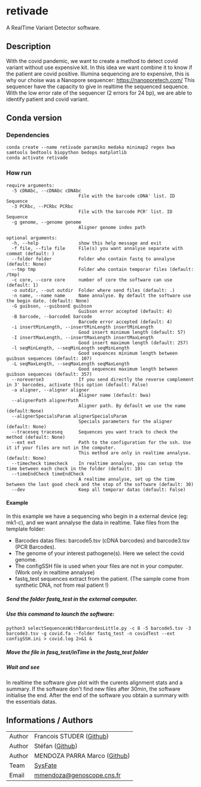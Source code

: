 # retivade
A RealTime Variant Detector software.

## Description
With the covid pandemic, we want to create a method to detect covid variant without use expensive kit.
In this idea we want combine it to know if the patient are covid positive.
Illumina sequencing are to expensive, this is why our choise was a Nanopore sequencer: https://nanoporetech.com/
This sequencer have the capacity to give in realtime the sequenced sequence.
With the low error rate of the sequencer (2 errors for 24 bp), we are able to identify patient and covid variant.

## Conda version
### Dependencies

```
conda create --name retivade paramiko medaka minimap2 regex bwa samtools bedtools biopython bedops matplotlib
conda activate retivade
```

### How run

```
require arguments:
  -5 cDNAbc, --cDNAbc cDNAbc
                           File with the barcode cDNA' list. ID Sequence
  -3 PCRbc, --PCRbc PCRbc
                           File with the barcode PCR' list. ID Sequence
  -g genome, --genome genome
                           Aligner genome index path
  ```
```
optional arguments:
  -h, --help               show this help message and exit
  -f file, --file file     File(s) you want annalyse separate with commat (default: )
  --folder folder          Folder who contain fastq to annalyse (default: None)
  --tmp tmp                Folder who contain temporar files (default: /tmp)
  -c core, --core core     number of core the software can use (default: 1)
  -o outdir, --out outdir  Folder where send files (default: .)
  -n name, --name name     Name annalyse. By default the software use the begin date. (default: None)
  -G guibson, --guibsonE guibson
                           Guibson error accepted (default: 4)
  -B barcode, --barcodeE barcode
                           Barcode error accepted (default: 4)
  -i insertMinLength, --insertMinLength insertMinLength
                           Good insert minimum length (default: 57)
  -I insertMaxLength, --insertMaxLength insertMaxLength
                           Good insert maximum length (default: 257)
  -l seqMinLength, --seqMinLength seqMinLength
                           Good sequences minimum length between guibson sequences (default: 107)
  -L seqMaxLength, --seqMaxLength seqMaxLength
                           Good sequences maximum length between guibson sequences (default: 357)
  --noreverse3             If you send directly the reverse complement in 3' barcodes, activate this option (default: False)
  -a aligner, --aligner aligner
                           Aligner name (default: bwa)
  --alignerPath alignerPath
                           Aligner path. By default we use the name (default:None)
  --alignerSpecialsParam alignerSpecialsParam
                           Specials parameters for the aligner (default: None)
  --traceseq traceseq      Sequences you want track to check the method (default: None)
  --ext ext                Path to the configuration for the ssh. Use it if your files are not in the computer.
                           This method are only in realtime annalyse. (default: None)
  --timecheck timecheck    In realtime annalyse, you can setup the time between each check in the folder (default: 10)
  --timeEndCheck timeEndCheck
                           A realtime annalyse, set up the time between the last good check and the stop of the software (default: 30)
  --dev                    Keep all temporar datas (default: False)
  ```

#### Example
In this example we have a sequencing who begin in a external device (eg: mk1-c), and we want annalyse the data in realtime.
Take files from the template folder:
- Barcodes datas files: barcode5.tsv (cDNA barcodes) and barcode3.tsv (PCR Barcodes).
- The genome of your interest pathogene(s). Here we select the covid genome.
- The configSSH file is used when your files are not in your computer. (Work only in realtime annalyse)
- fastq_test sequences extract from the patient. (The sample come from synthetic DNA, not from real patient !)

##### Send the folder fastq_test in the external computer.
##### Use this command to launch the software:
```
python3 selectSequencesWithBarcordesLittle.py -c 8 -5 barcode5.tsv -3 barcode3.tsv -g covid.fa --folder fastq_test -n covidTest --ext configSSH.ini > covid.log 2>&1 &
```
##### Move the file in fasq_test/inTime in the fastq_test folder
##### Wait and see
In realtime the software give plot with the curents alignment stats and a summary.
If the software don't find new files after 30min, the software initialise the end.
After the end of the software you obtain a summary with the essentials datas.

## Informations / Authors

|         |                                                                                               |
| ------- | --------------------------------------------------------------------------------------------- |
| Author  | Francois STUDER ([Github](https://github.com/studyfranco))                                    |
| Author  | Stéfan ([Github](https://github.com/sengelen))                                                |
| Author  | MENDOZA PARRA Marco ([Github](https://github.com/SysFate))                                    |
| Team    | [SysFate](https://www.sysfate.org/)                                                           |
| Email   | <mmendoza@genoscope.cns.fr>                                                                   |

